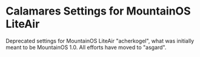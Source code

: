 # Calamares Settings for MountainOS LiteAir
Deprecated settings for MountainOS LiteAir "acherkogel", what was initially meant to be MountainOS 1.0. All efforts have moved to "asgard".
